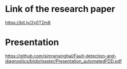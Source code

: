 # Link of the research paper
https://bit.ly/2y0T2m8

# Presentation
https://github.com/simransinghal/Fault-detection-and-diagnostics/blob/master/Presentation_automatedFDD.pdf




